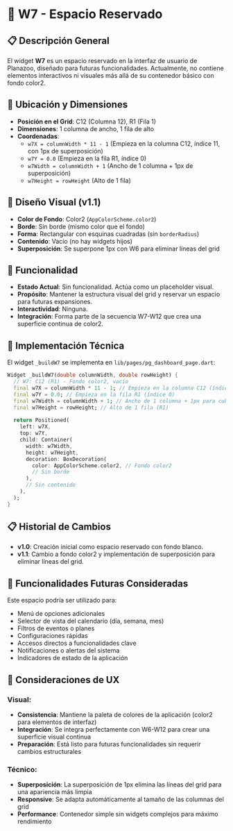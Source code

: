 # 🔲 W7 - Espacio Reservado

## 📋 Descripción General

El widget **W7** es un espacio reservado en la interfaz de usuario de Planazoo, diseñado para futuras funcionalidades. Actualmente, no contiene elementos interactivos ni visuales más allá de su contenedor básico con fondo color2.

## 📍 Ubicación y Dimensiones

- **Posición en el Grid**: C12 (Columna 12), R1 (Fila 1)
- **Dimensiones**: 1 columna de ancho, 1 fila de alto
- **Coordenadas**:
  - `w7X = columnWidth * 11 - 1` (Empieza en la columna C12, índice 11, con 1px de superposición)
  - `w7Y = 0.0` (Empieza en la fila R1, índice 0)
  - `w7Width = columnWidth + 1` (Ancho de 1 columna + 1px de superposición)
  - `w7Height = rowHeight` (Alto de 1 fila)

## 🎨 Diseño Visual (v1.1)

- **Color de Fondo**: Color2 (`AppColorScheme.color2`)
- **Borde**: Sin borde (mismo color que el fondo)
- **Forma**: Rectangular con esquinas cuadradas (sin `borderRadius`)
- **Contenido**: Vacío (no hay widgets hijos)
- **Superposición**: Se superpone 1px con W6 para eliminar líneas del grid

## 🎯 Funcionalidad

- **Estado Actual**: Sin funcionalidad. Actúa como un placeholder visual.
- **Propósito**: Mantener la estructura visual del grid y reservar un espacio para futuras expansiones.
- **Interactividad**: Ninguna.
- **Integración**: Forma parte de la secuencia W7-W12 que crea una superficie continua de color2.

## 🔧 Implementación Técnica

El widget `_buildW7` se implementa en `lib/pages/pg_dashboard_page.dart`:

```dart
Widget _buildW7(double columnWidth, double rowHeight) {
  // W7: C12 (R1) - Fondo color2, vacío
  final w7X = columnWidth * 11 - 1; // Empieza en la columna C12 (índice 11) - 1px para superponerse
  final w7Y = 0.0; // Empieza en la fila R1 (índice 0)
  final w7Width = columnWidth + 1; // Ancho de 1 columna + 1px para cubrir la línea
  final w7Height = rowHeight; // Alto de 1 fila (R1)
  
  return Positioned(
    left: w7X,
    top: w7Y,
    child: Container(
      width: w7Width,
      height: w7Height,
      decoration: BoxDecoration(
        color: AppColorScheme.color2, // Fondo color2
        // Sin borde
      ),
      // Sin contenido
    ),
  );
}
```

## 📋 Historial de Cambios

- **v1.0**: Creación inicial como espacio reservado con fondo blanco.
- **v1.1**: Cambio a fondo color2 y implementación de superposición para eliminar líneas del grid.

## 🚀 Funcionalidades Futuras Consideradas

Este espacio podría ser utilizado para:

- Menú de opciones adicionales
- Selector de vista del calendario (día, semana, mes)
- Filtros de eventos o planes
- Configuraciones rápidas
- Accesos directos a funcionalidades clave
- Notificaciones o alertas del sistema
- Indicadores de estado de la aplicación

## 🎨 Consideraciones de UX

### Visual:
- **Consistencia**: Mantiene la paleta de colores de la aplicación (color2 para elementos de interfaz)
- **Integración**: Se integra perfectamente con W6-W12 para crear una superficie visual continua
- **Preparación**: Está listo para futuras funcionalidades sin requerir cambios estructurales

### Técnico:
- **Superposición**: La superposición de 1px elimina las líneas del grid para una apariencia más limpia
- **Responsive**: Se adapta automáticamente al tamaño de las columnas del grid
- **Performance**: Contenedor simple sin widgets complejos para máximo rendimiento
